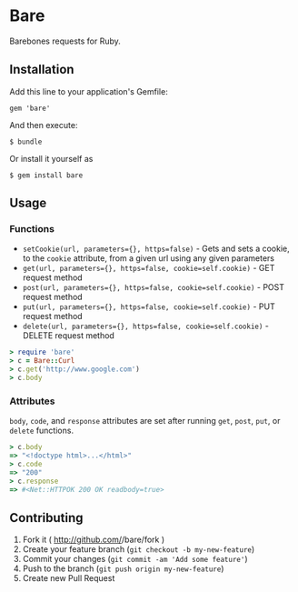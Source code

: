 # Bare

Barebones requests for Ruby.

## Installation

Add this line to your application's Gemfile:

    gem 'bare'

And then execute:

    $ bundle

Or install it yourself as

    $ gem install bare

## Usage

### Functions

* `setCookie(url, parameters={}, https=false)` - Gets and sets a cookie, to the `cookie` attribute, from a given url using any given parameters
* `get(url, parameters={}, https=false, cookie=self.cookie)` - GET request method
* `post(url, parameters={}, https=false, cookie=self.cookie)` - POST request method
* `put(url, parameters={}, https=false, cookie=self.cookie)` - PUT request method
* `delete(url, parameters={}, https=false, cookie=self.cookie)` - DELETE request method

```ruby
> require 'bare'
> c = Bare::Curl
> c.get('http://www.google.com')
> c.body
```

### Attributes

`body`, `code`, and `response` attributes are set after running `get`, `post`, `put`, or `delete` functions.

```ruby
> c.body
=> "<!doctype html>...</html>"
> c.code
=> "200"
> c.response
=> #<Net::HTTPOK 200 OK readbody=true>
```

## Contributing

1. Fork it ( http://github.com/<my-github-username>/bare/fork )
2. Create your feature branch (`git checkout -b my-new-feature`)
3. Commit your changes (`git commit -am 'Add some feature'`)
4. Push to the branch (`git push origin my-new-feature`)
5. Create new Pull Request
